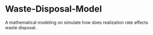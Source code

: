# Waste-Disposal-Model
A mathematical modeling on simulate how does realization rate affects waste disposal.

